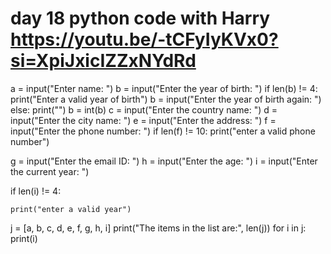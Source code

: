 # day 18 python code with Harry https://youtu.be/-tCFyIyKVx0?si=XpiJxicIZZxNYdRd

a = input("Enter name: ")
b = input("Enter the year of birth: ")
if len(b) != 4:
    print("Enter a valid year of birth")
    b = input("Enter the year of birth again: ")
else:
    print("")
b = int(b)
c = input("Enter the country name: ")
d = input("Enter the city name: ")
e = input("Enter the address: ")
f = input("Enter the phone number: ")
if len(f) != 10:
    print("enter a valid phone number")

g = input("Enter the email ID: ")
h = input("Enter the age: ")
i = input("Enter the current year: ")

if len(i) != 4:

    print("enter a valid year")

j = [a, b, c, d, e, f, g, h, i]
print("The items in the list are:", len(j))
for i in j:
    print(i)
